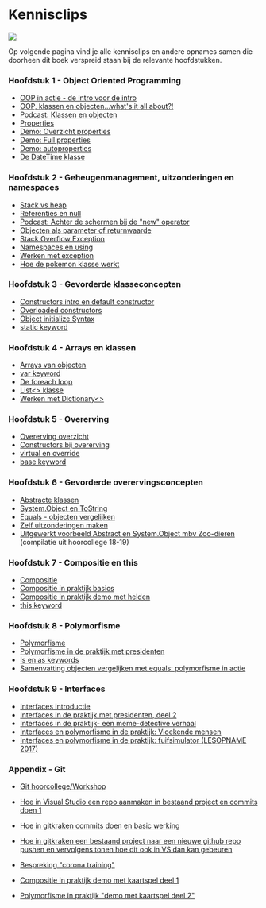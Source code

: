 # Kennisclips

![](../assets/infoclip.png)

Op volgende pagina vind je alle kennisclips en andere opnames samen die doorheen dit boek verspreid staan bij de relevante hoofdstukken.



### Hoofdstuk 1 - Object Oriented Programming

* [OOP in actie - de intro voor de intro](https://ap.cloud.panopto.eu/Panopto/Pages/Viewer.aspx?id=f71ee5ef-5e80-4c34-afda-acc200a986b9)
* [OOP, klassen en objecten...what's it all about?!](https://ap.cloud.panopto.eu/Panopto/Pages/Viewer.aspx?id=628acdda-bcc3-4de5-8b0e-acc200a98688)
* [Podcast: Klassen en objecten](https://anchor.fm/tim-dams/episodes/Klassen-en-objecten-enis61)
* [Properties](https://ap.cloud.panopto.eu/Panopto/Pages/Viewer.aspx?id=45cc8607-0fdd-4928-965d-acb40097fbe4)
* [Demo: Overzicht properties](https://ap.cloud.panopto.eu/Panopto/Pages/Viewer.aspx?id=34e326ab-5ee3-4e36-8880-ab6100c13715)
* [Demo: Full properties](https://ap.cloud.panopto.eu/Panopto/Pages/Viewer.aspx?id=a9c712ba-5788-4121-aff9-ab6100c3d1ed)
* [Demo: autoproperties](https://ap.cloud.panopto.eu/Panopto/Pages/Viewer.aspx?id=9eb70ee5-402d-4c6d-b880-ab6100c5291d)
* [De DateTime klasse](https://ap.cloud.panopto.eu/Panopto/Pages/Viewer.aspx?id=bab1597f-4907-40ae-8723-acb00095e421)

### Hoofdstuk 2 - Geheugenmanagement, uitzonderingen en namespaces

* [Stack vs heap](https://ap.cloud.panopto.eu/Panopto/Pages/Viewer.aspx?id=bf7ea9bc-7469-446b-b226-ab5e008085a8)
* [Referenties en null](https://ap.cloud.panopto.eu/Panopto/Pages/Viewer.aspx?id=d9117b52-7306-4e92-bf24-acb100b10697)
* [Podcast: Achter de schermen bij de "new" operator](https://anchor.fm/tim-dams/episodes/Achter-de-schermen-bij-de-new-operator-enndm3)
* [Objecten als parameter of returnwaarde](https://ap.cloud.panopto.eu/Panopto/Pages/Viewer.aspx?id=8dbbc3f8-56ed-4657-82a7-ab7400e422bc)
* [Stack Overflow Exception](https://ap.cloud.panopto.eu/Panopto/Pages/Viewer.aspx?id=640a52f0-9ea0-42fc-b1f6-ab7a0093eda6)
* [Namespaces en using](https://ap.cloud.panopto.eu/Panopto/Pages/Viewer.aspx?id=2acbe0e2-4850-442c-a002-acb000a923b1)
* [Werken met exception](https://ap.cloud.panopto.eu/Panopto/Pages/Viewer.aspx?id=f0d75032-e9bc-46e8-9a36-acb400b24318)
* [Hoe de pokemon klasse werkt](https://ap.cloud.panopto.eu/Panopto/Pages/Viewer.aspx?id=245f5d03-dbe4-49d9-b9e9-ab720084b984)

### Hoofdstuk 3 - Gevorderde klasseconcepten

* [Constructors intro en default constructor](https://ap.cloud.panopto.eu/Panopto/Pages/Viewer.aspx?id=8d9b4ad8-2732-47e7-8972-ab7a00935196)
* [Overloaded constructors](https://ap.cloud.panopto.eu/Panopto/Pages/Viewer.aspx?id=24f83488-a058-4898-b34d-ab7a0097f165)
* [Object initialize Syntax](https://ap.cloud.panopto.eu/Panopto/Pages/Viewer.aspx?id=3dabbb6a-850c-4796-babf-acb000b6a1db)
* [static keyword](https://ap.cloud.panopto.eu/Panopto/Pages/Viewer.aspx?id=5c9d6af4-3b7e-416c-b171-acb4009a874d)

### Hoofdstuk 4 - Arrays en klassen

* [Arrays van objecten](https://ap.cloud.panopto.eu/Panopto/Pages/Viewer.aspx?id=328b271a-f26e-44ed-8e03-acb400ac9b72)
* [var keyword](https://ap.cloud.panopto.eu/Panopto/Pages/Viewer.aspx?id=9beea541-07b2-4854-b6c0-acb000c553f9)
* [De foreach loop](https://ap.cloud.panopto.eu/Panopto/Pages/Viewer.aspx?id=e268b0f3-5226-4279-a69c-ab7500892031)
* [List<> klasse](https://ap.cloud.panopto.eu/Panopto/Pages/Viewer.aspx?id=ac1bfe58-b55b-4e7e-98f3-ab7a009085bc)
* [Werken met Dictionary<>](https://ap.cloud.panopto.eu/Panopto/Pages/Viewer.aspx?id=43e5eb65-6b40-4539-892e-ab9f0093b774)

### Hoofdstuk 5 - Overerving
* [Overerving overzicht](https://ap.cloud.panopto.eu/Panopto/Pages/Viewer.aspx?id=32d7827b-53b1-482a-b52f-acb000cf868d)
* [Constructors bij overerving](https://ap.cloud.panopto.eu/Panopto/Pages/Viewer.aspx?id=9d5df664-3e85-4bee-95ef-acb000d34540)
* [virtual en override](https://ap.cloud.panopto.eu/Panopto/Pages/Viewer.aspx?id=95e49300-7818-4dfe-be2e-acb000d6add1)
* [base keyword](https://ap.cloud.panopto.eu/Panopto/Pages/Viewer.aspx?id=e2d99cbf-1c11-42fa-96c2-acb000d96cac)
<!---* [Bespreking oplossing CoronaMissie](https://ap.cloud.panopto.eu/Panopto/Pages/Viewer.aspx?id=2cb2acdb-d5f9-4ff4-aa9d-abb1008f7b70)--->


### Hoofdstuk 6 - Gevorderde overervingsconcepten
* [Abstracte klassen](https://ap.cloud.panopto.eu/Panopto/Pages/Viewer.aspx?id=b1b22106-87a6-4f6f-9437-acb100add8d5)
* [System.Object en ToString](https://ap.cloud.panopto.eu/Panopto/Pages/Viewer.aspx?id=00cad992-7714-4051-a992-ab7d0093864b)
* [Equals - objecten vergelijken](https://ap.cloud.panopto.eu/Panopto/Pages/Viewer.aspx?id=c18b27c9-ad5a-444b-9695-ab7d00c2c3d9)
* [Zelf uitzonderingen maken](https://ap.cloud.panopto.eu/Panopto/Pages/Viewer.aspx?id=b68d611d-2022-4f0b-aa88-acb100b9ef5a)
* [Uitgewerkt voorbeeld Abstract en System.Object mbv Zoo-dieren](https://ap.cloud.panopto.eu/Panopto/Pages/Viewer.aspx?id=e0c0f796-de77-4930-bcb6-ab8d00ce0c24) (compilatie uit hoorcollege 18-19)
<!---* [Bespreking oplossing CoronaMissie](https://ap.cloud.panopto.eu/Panopto/Pages/Viewer.aspx?id=736abb9f-5971-4920-a031-abad00ca02bc)--->

### Hoofdstuk 7 - Compositie en this
* [Compositie](https://ap.cloud.panopto.eu/Panopto/Pages/Viewer.aspx?id=35c61e32-7e2a-41de-9488-acb000dce2a8)
* [Compositie in praktijk basics](https://ap.cloud.panopto.eu/Panopto/Pages/Viewer.aspx?id=c27b6387-8b84-41e6-821e-acb000e3141b)
* [Compositie in praktijk demo met helden](https://ap.cloud.panopto.eu/Panopto/Pages/Viewer.aspx?id=86c5c33e-eac6-4467-9522-acb100bdc094)
* [this keyword](https://ap.cloud.panopto.eu/Panopto/Pages/Viewer.aspx?id=ea597dce-a279-44bb-881d-acb100b55d85)
<!---* [Bespreking oplossing CoronaMissie](https://ap.cloud.panopto.eu/Panopto/Pages/Viewer.aspx?id=81e976c8-d865-4cfa-9851-abad0107f367)--->

### Hoofdstuk 8 - Polymorfisme
* [Polymorfisme](https://ap.cloud.panopto.eu/Panopto/Pages/Viewer.aspx?id=9f159648-9bc0-4169-91b0-acb000c86dea)
* [Polymorfisme in de praktijk met presidenten](https://ap.cloud.panopto.eu/Panopto/Pages/Viewer.aspx?id=06305096-bee1-466a-9b70-aba700860b64)
* [Is en as keywords](https://ap.cloud.panopto.eu/Panopto/Pages/Viewer.aspx?id=8b1974ff-7c0a-4da8-9bd5-acb000cb742c)
* [Samenvatting objecten vergelijken met equals: polymorfisme in actie](https://ap.cloud.panopto.eu/Panopto/Pages/Viewer.aspx?id=b705422d-db2d-420a-bcda-aba700fd9336)

### Hoofdstuk 9 - Interfaces

* [Interfaces introductie](https://ap.cloud.panopto.eu/Panopto/Pages/Viewer.aspx?id=45c9a641-7333-432b-8f67-acb00082080f)
* [Interfaces in de praktijk met presidenten, deel 2](https://ap.cloud.panopto.eu/Panopto/Pages/Viewer.aspx?id=1df92edd-ba85-42f4-bdd0-abac0149cc10)
* [Interfaces in de praktijk- een meme-detective verhaal](https://ap.cloud.panopto.eu/Panopto/Pages/Viewer.aspx?id=2ace92d8-27c8-4b3a-9a3d-abac014a15a9)
* [Interfaces en polymorfisme in de praktijk: Vloekende mensen](https://ap.cloud.panopto.eu/Panopto/Pages/Viewer.aspx?id=01040bf2-b14d-407f-b186-abad00b66540) 
* [Interfaces en polymorfisme in de praktijk: fuifsimulator (LESOPNAME 2017)](https://ap.cloud.panopto.eu/Panopto/Pages/Viewer.aspx?id=1827a908-a435-4d89-ae7a-aa4c00911c87)


### Appendix - Git

* [Git hoorcollege/Workshop](https://ap.cloud.panopto.eu/Panopto/Pages/Viewer.aspx?id=e792a44a-98ee-43d4-a466-ab5d00900024)
* [Hoe in Visual Studio een repo aanmaken in bestaand project en commits doen 1](https://ap.cloud.panopto.eu/Panopto/Pages/Viewer.aspx?id=8d1f333b-8f7d-4104-b64f-ab5d00acbae7)  
* [Hoe in gitkraken commits doen en basic werking](https://ap.cloud.panopto.eu/Panopto/Pages/Viewer.aspx?id=fd78d6a1-0a85-437b-a76a-ab5d00ad8ac0) 
* [Hoe in gitkraken een bestaand project naar een nieuwe github repo pushen en vervolgens tonen hoe dit ook in VS dan kan gebeuren](https://ap.cloud.panopto.eu/Panopto/Pages/Viewer.aspx?id=34e78069-e1fe-4e08-801b-ab5d00b05f46) 

* [Bespreking "corona training"](https://ap.cloud.panopto.eu/Panopto/Pages/Viewer.aspx?id=ca8a4561-20f1-429b-9787-ab8400fca88c)

* [Compositie in praktijk demo met kaartspel deel 1](https://ap.cloud.panopto.eu/Panopto/Pages/Viewer.aspx?id=d9c2280d-7b1d-4a83-8851-ab9d00e13cca)
* [Polymorfisme in praktijk "demo met kaartspel deel 2"](https://ap.cloud.panopto.eu/Panopto/Pages/Viewer.aspx?id=a1009330-272d-4978-a078-aba2012ab2b8)